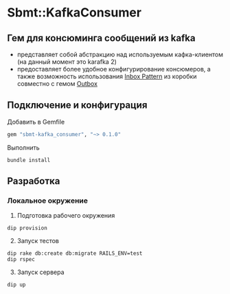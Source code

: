 # Sbmt::KafkaConsumer

Гем для консюминга сообщений из kafka
- 
- представляет собой абстракцию над используемым кафка-клиентом (на данный момент это karafka 2)
- предоставляет более удобное конфигурирование консюмеров, а также возможность использования [Inbox Pattern](https://gitlab.sbmt.io/paas/rfc/-/tree/master/text/paas-2597-inbox) из коробки совместно с гемом [Outbox](https://gitlab.sbmt.io/nstmrt/rubygems/outbox)

## Подключение и конфигурация

Добавить в Gemfile
```ruby
gem "sbmt-kafka_consumer", "~> 0.1.0"
```

Выполнить
```shell
bundle install
```

## Разработка

### Локальное окружение

1. Подготовка рабочего окружения
```shell
dip provision
```

2. Запуск тестов
```shell
dip rake db:create db:migrate RAILS_ENV=test
dip rspec
```

3. Запуск сервера
```shell
dip up
```
